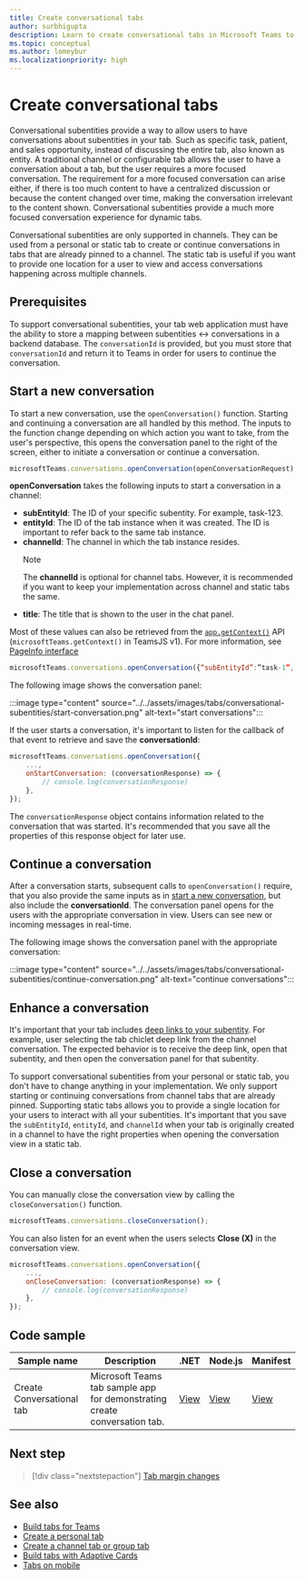 ```yaml
---
title: Create conversational tabs
author: surbhigupta
description: Learn to create conversational tabs in Microsoft Teams to start, continue, enhance, and close a conversation.
ms.topic: conceptual
ms.author: lomeybur
ms.localizationpriority: high
---
```


# Create conversational tabs

Conversational subentities provide a way to allow users to have conversations about subentities in your tab. Such as specific task, patient, and sales opportunity, instead of discussing the entire tab, also known as entity. A traditional channel or configurable tab allows the user to have a conversation about a tab, but the user requires a more focused conversation. The requirement for a more focused conversation can arise either, if there is too much content to have a centralized discussion or because the content changed over time, making the conversation irrelevant to the content shown. Conversational subentities provide a much more focused conversation experience for dynamic tabs.

Conversational subentities are only supported in channels. They can be used from a personal or static tab to create or continue conversations in tabs that are already pinned to a channel. The static tab is useful if you want to provide one location for a user to view and access conversations happening across multiple channels.

## Prerequisites

To support conversational subentities, your tab web application must have the ability to store a mapping between subentities ↔ conversations in a backend database. The `conversationId` is provided, but you must store that `conversationId` and return it to Teams in order for users to continue the conversation.

## Start a new conversation

To start a new conversation, use the `openConversation()` function. Starting and continuing a conversation are all handled by this method. The inputs to the function change depending on which action you want to take, from the user's perspective, this opens the conversation panel to the right of the screen, either to initiate a conversation or continue a conversation.

``` javascript
microsoftTeams.conversations.openConversation(openConversationRequest);
```

**openConversation** takes the following inputs to start a conversation in a channel:

* **subEntityId**: The ID of your specific subentity. For example, task-123.
* **entityId**: The ID of the tab instance when it was created. The ID is important to refer back to the same tab instance.
* **channelId**: The channel in which the tab instance resides.
   > [!NOTE]
   > The **channelId** is optional for channel tabs. However, it is recommended if you want to keep your implementation across channel and static tabs the same.
* **title**: The title that is shown to the user in the chat panel.

Most of these values can also be retrieved from the [`app.getContext()`](/javascript/api/@microsoft/teams-js/app?view=msteams-client-js-latest#@microsoft-teams-js-app-getcontext&preserve-view=true) API (`microsoftTeams.getContext()` in TeamsJS v1). For more information, see [PageInfo interface](/javascript/api/@microsoft/teams-js/app?view=msteams-client-js-latest#@microsoft-teams-js-app-pageinfo&preserve-view=true)

```javascript
microsoftTeams.conversations.openConversation({“subEntityId”:”task-1”, “entityId”: “tabInstanceId-1”, “channelId”: ”19:baa6e71f65b948d189bf5c892baa8e5a@thread.skype”, “title”: "Task Title”});
```

The following image shows the conversation panel:

:::image type="content" source="../../assets/images/tabs/conversational-subentities/start-conversation.png" alt-text="start conversations":::

If the user starts a conversation, it's important to listen for the callback of that event to retrieve and save the **conversationId**:

```javascript
⁠microsoftTeams.conversations.openConversation({
    ...,
    onStartConversation: (conversationResponse) => {
        ⁠// console.log(conversationResponse)
    },
});
```

The `conversationResponse` object contains information related to the conversation that was started. It's recommended that you save all the properties of this response object for later use.

## Continue a conversation

After a conversation starts, subsequent calls to `openConversation()` require, that you also provide the same inputs as in [start a new conversation](#start-a-new-conversation), but also include the **conversationId**. The conversation panel opens for the users with the appropriate conversation in view. Users can see new or incoming messages in real-time.

The following image shows the conversation panel with the appropriate conversation:

:::image type="content" source="../../assets/images/tabs/conversational-subentities/continue-conversation.png" alt-text="continue conversations":::

## Enhance a conversation

It's important that your tab includes [deep links to your subentity](~/concepts/build-and-test/deep-links.md). For example, user selecting the tab chiclet deep link from the channel conversation. The expected behavior is to receive the deep link, open that subentity, and then open the conversation panel for that subentity.

To support conversational subentities from your personal or static tab, you don't have to change anything in your implementation. We only support starting or continuing conversations from channel tabs that are already pinned. Supporting static tabs allows you to provide a single location for your users to interact with all your subentities. It's important that you save the `subEntityId`, `entityId`, and `channelId` when your tab is originally created in a channel to have the right properties when opening the conversation view in a static tab.

## Close a conversation

You can manually close the conversation view by calling the `closeConversation()` function.

```javascript
microsoftTeams.conversations.closeConversation();
```

You can also listen for an event when the users selects **Close (X)** in the conversation view.

```javascript
⁠microsoftTeams.conversations.openConversation({
    ...,
    onCloseConversation: (conversationResponse) => {
        ⁠// console.log(conversationResponse)
    },
});
```

## Code sample

| Sample name | Description | .NET |Node.js|Manifest|
|-------------|-------------|------|----|----|
|Create Conversational tab| Microsoft Teams tab sample app for demonstrating create conversation tab. | [View](https://github.com/OfficeDev/Microsoft-Teams-Samples/tree/main/samples/tab-conversations/csharp) |  [View](https://github.com/OfficeDev/Microsoft-Teams-Samples/tree/main/samples/tab-conversations/nodejs) |[View](https://github.com/OfficeDev/Microsoft-Teams-Samples/tree/main/samples/tab-conversations/csharp/demo-manifest/tab-conversations.zip)|

## Next step

> [!div class="nextstepaction"]
> [Tab margin changes](~/resources/removing-tab-margins.md)

## See also

* [Build tabs for Teams](../what-are-tabs.md)
* [Create a personal tab](create-personal-tab.md)
* [Create a channel tab or group tab](create-channel-group-tab.md)
* [Build tabs with Adaptive Cards](build-adaptive-card-tabs.md)
* [Tabs on mobile](~/tabs/design/tabs-mobile.md)
